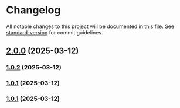 # Changelog

All notable changes to this project will be documented in this file. See [standard-version](https://github.com/conventional-changelog/standard-version) for commit guidelines.

## [2.0.0](https://github.com/clappingmin/asterum_traveler/compare/app-v1.0.2...app-v2.0.0) (2025-03-12)

### [1.0.2](https://github.com/clappingmin/asterum_traveler/compare/app-v1.0.0...app-v1.0.2) (2025-03-12)

### [1.0.1](https://github.com/clappingmin/asterum_traveler/compare/app-v1.0.0...app-v1.0.1) (2025-03-12)

### [1.0.1](https://github.com/clappingmin/asterum_traveler/compare/app-v1.0.0...app-1.0.1) (2025-03-12)

